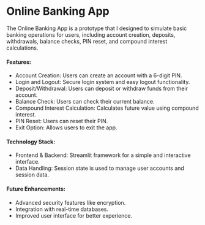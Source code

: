 # Online Banking App
The Online Banking App is a prototype that I designed to simulate basic banking operations for users, 
including account creation, deposits, withdrawals, balance checks, PIN reset, and compound interest calculations.

#### Features:
- Account Creation: Users can create an account with a 6-digit PIN.
- Login and Logout: Secure login system and easy logout functionality.
- Deposit/Withdrawal: Users can deposit or withdraw funds from their account.
- Balance Check: Users can check their current balance.
- Compound Interest Calculation: Calculates future value using compound interest.
- PIN Reset: Users can reset their PIN.
- Exit Option: Allows users to exit the app.

#### Technology Stack:
- Frontend & Backend: Streamlit framework for a simple and interactive interface.
- Data Handling: Session state is used to manage user accounts and session data.

#### Future Enhancements:
- Advanced security features like encryption.
- Integration with real-time databases.
- Improved user interface for better experience.
